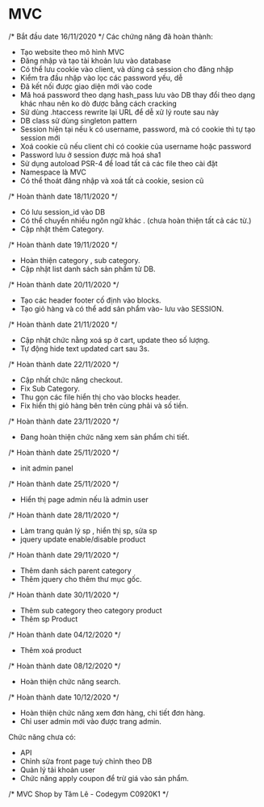 # MVC

/* Bắt đầu date 16/11/2020 */
Các chứng năng đã hoàn thành:
- Tạo website theo mô hình MVC
- Đăng nhập và tạo tài khoản lưu vào database
- Có thể lưu cookie vào client, và dùng cả session cho đăng nhập
- Kiểm tra đầu nhập vào lọc các password yếu, dễ
- Đã kết nối được giao diện mới vào code
- Mã hoá password theo dạng hash_pass lưu vào DB thay đổi theo dạng khác nhau nên ko dò được bằng cách cracking
- Sử dùng .htaccess rewrite lại URL để dễ xử lý route sau này
- DB class sử dùng singleton pattern
- Session hiện tại nếu k có username, password, mà có cookie thì tự tạo session mới
- Xoá cookie cũ nếu client chỉ có cookie của username hoặc password
- Password lưu ở session được mã hoá sha1
- Sử dụng autoload PSR-4 để load tất cả các file theo cài đặt
- Namespace là MVC
- Có thể thoát đăng nhập và xoá tất cả cookie, sesion cũ

/* Hoàn thành date 18/11/2020 */
- Có lưu session_id vào DB
- Có thể chuyển nhiều ngôn ngữ khác . (chưa hoàn thiện tất cả các từ.)
- Cập nhật thêm Category.

/* Hoàn thành date 19/11/2020 */
- Hoàn thiện category , sub category. 
- Cập nhật list danh sách sản phẩm tử DB.

/* Hoàn thành date 20/11/2020 */
- Tạo các header footer cố định vào blocks.
- Tạo giỏ hàng và có thể add sản phẩm vào- lưu vào SESSION.

/* Hoàn thành date 21/11/2020 */
- Cập nhật chức nằng xoá sp ở cart, update theo số lượng.
- Tự động hide text updated cart sau 3s.

/* Hoàn thành date 22/11/2020 */
- Cập nhất chức năng checkout.
- Fix Sub Category.
- Thu gọn các file hiển thị cho vào blocks header.
- Fix hiển thị giỏ hàng bên trên cùng phải và số tiền.

/* Hoàn thành date 23/11/2020 */
- Đang hoàn thiện chức năng xem sản phẩm chi tiết.

/* Hoàn thành date 25/11/2020 */
- init admin panel

/* Hoàn thành date 25/11/2020 */
- Hiển thị page admin nếu là admin user

/* Hoàn thành date 28/11/2020 */
- Làm trang quản lý sp , hiển thị sp, sửa sp
- jquery update enable/disable product

/* Hoàn thành date 29/11/2020 */
- Thêm danh sách parent category
- Thêm jquery cho thêm thư mục gốc.

/* Hoàn thành date 30/11/2020 */
- Thêm sub category theo category product
- Thêm sp Product

/* Hoàn thành date 04/12/2020 */
- Thêm xoá product

/* Hoàn thành date 08/12/2020 */
- Hoàn thiện chức năng search.

/* Hoàn thành date 10/12/2020 */
- Hoàn thiện chức năng xem đơn hàng, chi tiết đơn hàng.
- Chỉ user admin mới vào được trang admin.


Chức năng chưa có:
- API
- Chỉnh sửa front page tuỳ chỉnh theo DB
- Quản lý tải khoản user
- Chức năng apply coupon để trừ giá vào sản phẩm.



/* MVC Shop by Tâm Lê - Codegym C0920K1 */

